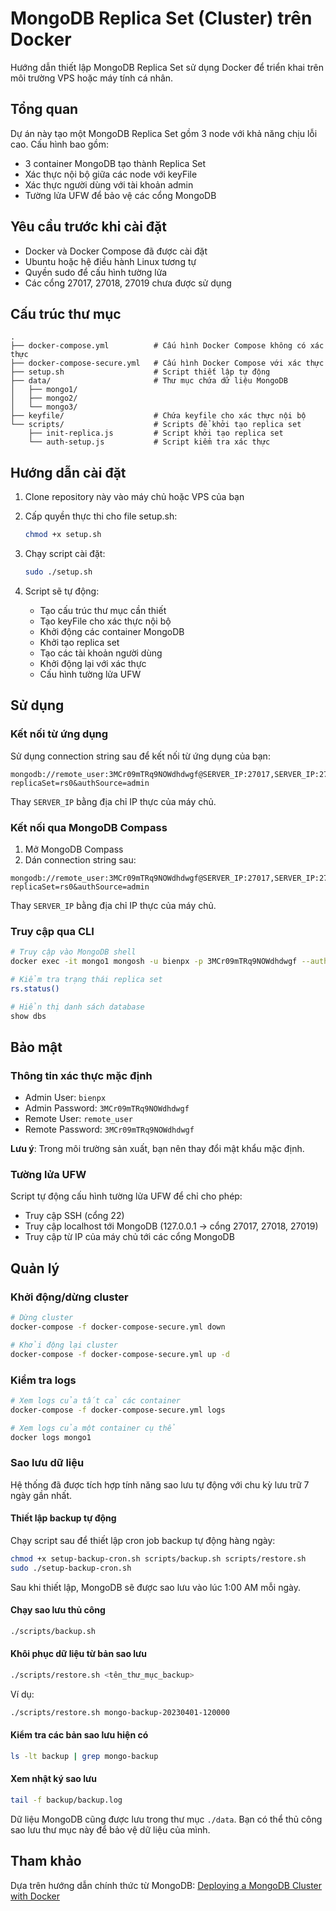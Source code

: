 # MongoDB Replica Set (Cluster) trên Docker

Hướng dẫn thiết lập MongoDB Replica Set sử dụng Docker để triển khai trên môi trường VPS hoặc máy tính cá nhân.

## Tổng quan

Dự án này tạo một MongoDB Replica Set gồm 3 node với khả năng chịu lỗi cao. Cấu hình bao gồm:

- 3 container MongoDB tạo thành Replica Set
- Xác thực nội bộ giữa các node với keyFile
- Xác thực người dùng với tài khoản admin
- Tường lửa UFW để bảo vệ các cổng MongoDB

## Yêu cầu trước khi cài đặt

- Docker và Docker Compose đã được cài đặt
- Ubuntu hoặc hệ điều hành Linux tương tự
- Quyền sudo để cấu hình tường lửa
- Các cổng 27017, 27018, 27019 chưa được sử dụng

## Cấu trúc thư mục

```
.
├── docker-compose.yml          # Cấu hình Docker Compose không có xác thực
├── docker-compose-secure.yml   # Cấu hình Docker Compose với xác thực
├── setup.sh                    # Script thiết lập tự động
├── data/                       # Thư mục chứa dữ liệu MongoDB
│   ├── mongo1/
│   ├── mongo2/
│   └── mongo3/
├── keyfile/                    # Chứa keyfile cho xác thực nội bộ
└── scripts/                    # Scripts để khởi tạo replica set
    ├── init-replica.js         # Script khởi tạo replica set
    └── auth-setup.js           # Script kiểm tra xác thực
```

## Hướng dẫn cài đặt

1. Clone repository này vào máy chủ hoặc VPS của bạn
2. Cấp quyền thực thi cho file setup.sh:

   ```bash
   chmod +x setup.sh
   ```

3. Chạy script cài đặt:

   ```bash
   sudo ./setup.sh
   ```

4. Script sẽ tự động:
   - Tạo cấu trúc thư mục cần thiết
   - Tạo keyFile cho xác thực nội bộ
   - Khởi động các container MongoDB
   - Khởi tạo replica set
   - Tạo các tài khoản người dùng
   - Khởi động lại với xác thực
   - Cấu hình tường lửa UFW

## Sử dụng

### Kết nối từ ứng dụng

Sử dụng connection string sau để kết nối từ ứng dụng của bạn:

```
mongodb://remote_user:3MCr09mTRq9NOWdhdwgf@SERVER_IP:27017,SERVER_IP:27018,SERVER_IP:27019/?replicaSet=rs0&authSource=admin
```

Thay `SERVER_IP` bằng địa chỉ IP thực của máy chủ.

### Kết nối qua MongoDB Compass

1. Mở MongoDB Compass
2. Dán connection string sau:

```
mongodb://remote_user:3MCr09mTRq9NOWdhdwgf@SERVER_IP:27017,SERVER_IP:27018,SERVER_IP:27019/?replicaSet=rs0&authSource=admin
```

Thay `SERVER_IP` bằng địa chỉ IP thực của máy chủ.

### Truy cập qua CLI

```bash
# Truy cập vào MongoDB shell
docker exec -it mongo1 mongosh -u bienpx -p 3MCr09mTRq9NOWdhdwgf --authenticationDatabase admin

# Kiểm tra trạng thái replica set
rs.status()

# Hiển thị danh sách database
show dbs
```

## Bảo mật

### Thông tin xác thực mặc định

- Admin User: `bienpx`
- Admin Password: `3MCr09mTRq9NOWdhdwgf`
- Remote User: `remote_user`
- Remote Password: `3MCr09mTRq9NOWdhdwgf`

**Lưu ý**: Trong môi trường sản xuất, bạn nên thay đổi mật khẩu mặc định.

### Tường lửa UFW

Script tự động cấu hình tường lửa UFW để chỉ cho phép:
- Truy cập SSH (cổng 22)
- Truy cập localhost tới MongoDB (127.0.0.1 → cổng 27017, 27018, 27019)
- Truy cập từ IP của máy chủ tới các cổng MongoDB

## Quản lý

### Khởi động/dừng cluster

```bash
# Dừng cluster
docker-compose -f docker-compose-secure.yml down

# Khởi động lại cluster
docker-compose -f docker-compose-secure.yml up -d
```

### Kiểm tra logs

```bash
# Xem logs của tất cả các container
docker-compose -f docker-compose-secure.yml logs

# Xem logs của một container cụ thể
docker logs mongo1
```

### Sao lưu dữ liệu

Hệ thống đã được tích hợp tính năng sao lưu tự động với chu kỳ lưu trữ 7 ngày gần nhất.

#### Thiết lập backup tự động

Chạy script sau để thiết lập cron job backup tự động hàng ngày:

```bash
chmod +x setup-backup-cron.sh scripts/backup.sh scripts/restore.sh
sudo ./setup-backup-cron.sh
```

Sau khi thiết lập, MongoDB sẽ được sao lưu vào lúc 1:00 AM mỗi ngày.

#### Chạy sao lưu thủ công

```bash
./scripts/backup.sh
```

#### Khôi phục dữ liệu từ bản sao lưu

```bash
./scripts/restore.sh <tên_thư_mục_backup>
```

Ví dụ:
```bash
./scripts/restore.sh mongo-backup-20230401-120000
```

#### Kiểm tra các bản sao lưu hiện có

```bash
ls -lt backup | grep mongo-backup
```

#### Xem nhật ký sao lưu

```bash
tail -f backup/backup.log
```

Dữ liệu MongoDB cũng được lưu trong thư mục `./data`. Bạn có thể thủ công sao lưu thư mục này để bảo vệ dữ liệu của mình.

## Tham khảo

Dựa trên hướng dẫn chính thức từ MongoDB:
[Deploying a MongoDB Cluster with Docker](https://www.mongodb.com/resources/products/compatibilities/deploying-a-mongodb-cluster-with-docker) 